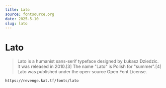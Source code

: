 ```yaml
---
title: Lato
source: fontsource.org
date: 2025-5-10
slug: lato
---
```


# Lato

> Lato is a humanist sans-serif typeface designed by Łukasz Dziedzic. It was released in 2010.[3] The name "Lato" is Polish for "summer".[4] Lato was published under the open-source Open Font License.

```html title="Paste the font link in your Revenge app"
https://revenge.kat.tf/fonts/lato
```